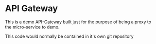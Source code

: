 # API Gateway

This is a demo API-Gateway built just for the purpose of being a proxy to the micro-service to demo.

This code would normally be contained in it's own git repository

